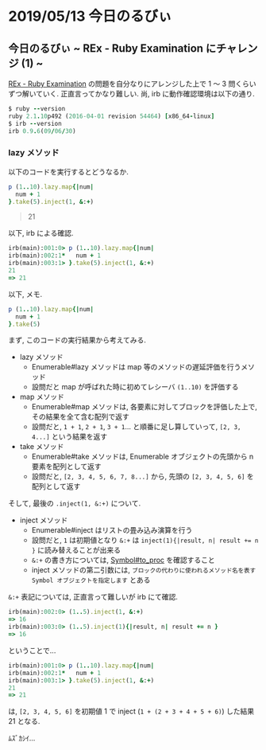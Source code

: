 # 2019/05/13 今日のるびぃ

## 今日のるびぃ ~ REx - Ruby Examination にチャレンジ (1) ~

[REx - Ruby Examination](https://rex.libertyfish.co.jp/) の問題を自分なりにアレンジした上で 1 〜 3 問くらいずつ解いていく. 正直言ってかなり難しい. 尚, irb に動作確認環境は以下の通り.

```ruby
$ ruby --version
ruby 2.1.10p492 (2016-04-01 revision 54464) [x86_64-linux]
$ irb --version
irb 0.9.6(09/06/30)
```

### lazy メソッド

以下のコードを実行するとどうなるか.

```ruby
p (1..10).lazy.map{|num|
  num + 1
}.take(5).inject(1, &:+)
```

> 21

以下, irb による確認.

```ruby
irb(main):001:0> p (1..10).lazy.map{|num|
irb(main):002:1*   num + 1
irb(main):003:1> }.take(5).inject(1, &:+)
21
=> 21
```

以下, メモ.

```ruby
p (1..10).lazy.map{|num|
  num + 1
}.take(5)
```

まず, このコードの実行結果から考えてみる.

* lazy メソッド
    * Enumerable#lazy メソッドは map 等のメソッドの遅延評価を行うメソッド
    * 設問だと map が呼ばれた時に初めてレシーバ `(1..10)` を評価する
* map メソッド
    * Enumerable#map メソッドは, 各要素に対してブロックを評価した上で, その結果を全て含む配列で返す
    * 設問だと, `1 + 1`, `2 + 1`, `3 + 1`... と順番に足し算していって, `[2, 3, 4...]` という結果を返す
* take メソッド
    * Enumerable#take メソッドは, Enumerable オブジェクトの先頭から n 要素を配列として返す
    * 設問だと, `[2, 3, 4, 5, 6, 7, 8...]` から, 先頭の `[2, 3, 4, 5, 6]` を配列として返す

そして, 最後の `.inject(1, &:+)` について.

* inject メソッド
    * Enumerable#inject はリストの畳み込み演算を行う
    * 設問だと, `1` は初期値となり `&:+` は `inject(1){|result, n| result += n }` に読み替えることが出来る
    * `&:+` の書き方については, [Symbol#to_proc](https://docs.ruby-lang.org/ja/latest/method/Symbol/i/to_proc.html) を確認すること
    * inject メソッドの第二引数には, `ブロックの代わりに使われるメソッド名を表す Symbol オブジェクトを指定します` とある

`&:+` 表記については, 正直言って難しいが irb にて確認.

```ruby
irb(main):002:0> (1..5).inject(1, &:+)
=> 16
irb(main):003:0> (1..5).inject(1){|result, n| result += n }
=> 16
```

ということで...

```ruby
irb(main):001:0> p (1..10).lazy.map{|num|
irb(main):002:1*   num + 1
irb(main):003:1> }.take(5).inject(1, &:+)
21
=> 21
```

は, `[2, 3, 4, 5, 6]` を初期値 1 で inject (`1 + (2 + 3 + 4 + 5 + 6)`) した結果 21 となる.

ﾑｽﾞｶｼｲ...
